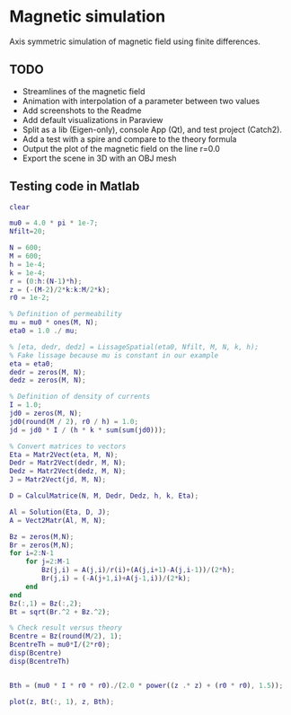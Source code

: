 # Magnetic simulation
Axis symmetric simulation of magnetic field using finite differences.

## TODO
- Streamlines of the magnetic field
- Animation with interpolation of a parameter between two values
- Add screenshots to the Readme
- Add default visualizations in Paraview
- Split as a lib (Eigen-only), console App (Qt), and test project (Catch2).
- Add a test with a spire and compare to the theory formula
- Output the plot of the magnetic field on the line r=0.0
- Export the scene in 3D with an OBJ mesh


## Testing code in Matlab
```matlab
clear

mu0 = 4.0 * pi * 1e-7;
Nfilt=20;

N = 600;
M = 600;
h = 1e-4;
k = 1e-4;
r = (0:h:(N-1)*h);
z = (-(M-2)/2*k:k:M/2*k);
r0 = 1e-2;

% Definition of permeability
mu = mu0 * ones(M, N);
eta0 = 1.0 ./ mu;

% [eta, dedr, dedz] = LissageSpatial(eta0, Nfilt, M, N, k, h);
% Fake lissage because mu is constant in our example
eta = eta0;
dedr = zeros(M, N);
dedz = zeros(M, N);

% Definition of density of currents
I = 1.0;
jd0 = zeros(M, N);
jd0(round(M / 2), r0 / h) = 1.0;
jd = jd0 * I / (h * k * sum(sum(jd0)));

% Convert matrices to vectors
Eta = Matr2Vect(eta, M, N);
Dedr = Matr2Vect(dedr, M, N);
Dedz = Matr2Vect(dedz, M, N);
J = Matr2Vect(jd, M, N);

D = CalculMatrice(N, M, Dedr, Dedz, h, k, Eta);

Al = Solution(Eta, D, J);
A = Vect2Matr(Al, M, N);

Bz = zeros(M,N);
Br = zeros(M,N);
for i=2:N-1
    for j=2:M-1
        Bz(j,i) = A(j,i)/r(i)+(A(j,i+1)-A(j,i-1))/(2*h);
        Br(j,i) = (-A(j+1,i)+A(j-1,i))/(2*k);
    end
end
Bz(:,1) = Bz(:,2);
Bt = sqrt(Br.^2 + Bz.^2);

% Check result versus theory
Bcentre = Bz(round(M/2), 1);
BcentreTh = mu0*I/(2*r0);
disp(Bcentre)
disp(BcentreTh)


Bth = (mu0 * I * r0 * r0)./(2.0 * power((z .* z) + (r0 * r0), 1.5));

plot(z, Bt(:, 1), z, Bth);
```